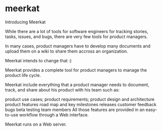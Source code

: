 # meerkat

Introducing Meerkat

While there are a lot of tools for software engineers for tracking stories, tasks, issues, and bugs, there are very few tools for product managers.

In many cases, product managers have to develop many documents and upload them on a wiki to share them accross an organization.

Meerkat intends to change that :)

Meerkat provides a complete tool for product managers to manage the product life cycle.

Meerkat include everything that a product manager needs to document, track, and share about his product with his team such as:

product use cases;
product requirements;
product design and architecture
product features
road map and key milestones
releases
customer feedback
bugs
beta testing
team members
All those features are provided in an easy-to-use workflow through a Web interface.

Meerkat runs on a Web server.
